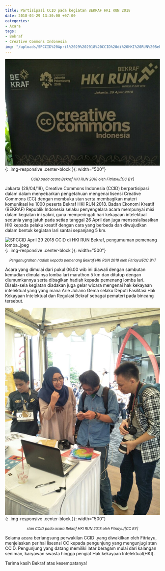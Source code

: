 ```yaml
---
title: Partisipasi CCID pada kegiatan BEKRAF HKI RUN 2018
date: 2018-04-29 13:30:00 +07:00
categories:
- Acara
tags:
- Bekraf
- Creative Commons Indonesia
img: "/uploads/SPCCID%20April%2029%202018%20CCID%20di%20HKI%20RUN%20Bekraf%20(2).jpeg"
---
```


![SPCCID April 29 2018 CCID di HKI RUN Bekraf (2).jpeg](/uploads/SPCCID%20April%2029%202018%20CCID%20di%20HKI%20RUN%20Bekraf%20(2).jpeg){: .img-responsive .center-block }{: width="500"}<center><small><i> CCID pada acara Bekraf HKI RUN 2018 oleh Fitriayu/\[CC BY\]</i></small></center>

Jakarta (29/04/18), Creative Commons Indonesia (CCID) berpartisipasi dalam dalam menyebarkan pengetahuan mengenai lisensi Creative Commons (CC) dengan membuka stan serta membagikan materi komunikasi ke 1000 peserta Bekraf HKI RUN 2018. Badan Ekonomi Kreatif (BEKRAF) Republik Indonesia selaku penyengelara acara mempunyai misi dalam kegiatan ini yakni, guna memperingati hari kekayaan intelektual sedunia yang jatuh pada setiap tanggal 26 April dan juga mensosialisasikan HKI kepada pelaku kreatif dengan cara yang berbeda dan diwujudkan dalam bentuk kegiatan lari santai sepanjang 5 km. 

![SPCCID April 29 2018 CCID di HKI RUN Bekraf, pengumuman pemenang lomba..jpeg](/uploads/SPCCID%20April%2029%202018%20CCID%20di%20HKI%20RUN%20Bekraf,%20pengumuman%20pemenang%20lomba..jpeg){: .img-responsive .center-block }{: width="500"}<center><small><i> Penganugrahan hadiah kepada pemenang Bekraf HKI RUN 2018 oleh Fitriayu/\[CC BY\]</i></small></center>

Acara yang dimulai dari pukul 06.00 wib ini diawali dengan sambutan kemudian dimulainya lomba lari marathon 5 km dan ditutup dengan diumumkannya serta dibagikan hadiah kepada pemenang lomba lari. Disela-sela kegiatan diadakan juga gelar wicara mengenai hak kekayaan intelektual yang yang mana Arie Juliano Gema selaku Deputi Fasilitasi Hak Kekayaan Intelektual dan Regulasi Bekraf sebagai pemateri pada bincang tersebut. 

![SPCCID April 29 2018 CCID di HKI RUN Bekraf.jpeg](/uploads/SPCCID%20April%2029%202018%20CCID%20di%20HKI%20RUN%20Bekraf.jpeg){: .img-responsive .center-block }{: width="500"}<center><small><i> stan CCID pada acara Bekraf HKI RUN 2018 oleh Fitriayu/\[CC BY\]</i></small></center>

Selama acara berlangsung perwakilan CCID ,yang diwakilkan oleh Fitriayu, menjelaskan perihal lisesnsi CC kepada pengunjung yang mengunjugi stan CCID. Pengunjung yang datang memiliki latar beragam mulai dari kalangan seniman, karyawan swasta hingga pengiat Hak kekayaan Intelektual(HKI). 

Terima kasih Bekraf atas kesempatanya!

